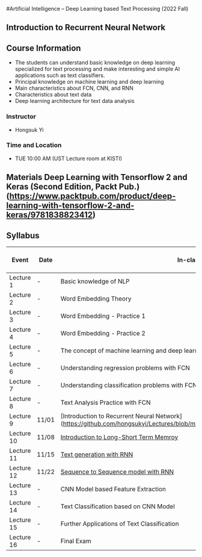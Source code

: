 #Artificial Intelligence – Deep Learning based Text Processing (2022 Fall)  
## Introduction to Recurrent Neural Network 

## Course Information
- The students can understand basic knowledge on deep learning specialized for text processing and make interesting and simple AI applications such as text classifiers.
- Principal knowledge on machine learning and deep learning
- Main characteristics about FCN, CNN, and RNN
- Characteristics about text data
- Deep learning architecture for text data analysis
### Instructor
- Hongsuk Yi 
### Time and Location
-  TUE 10:00 AM (UST Lecture room at KISTI)
## Materials  Deep Learning with Tensorflow 2 and Keras (Second Edition, Packt Pub.) (https://www.packtpub.com/product/deep-learning-with-tensorflow-2-and-keras/9781838823412)


## Syllabus
Event|Date|In-class lecture|Materials and Assignments
|---------|----|-------------|------------|
Lecture 1|-|Basic knowledge of NLP  |MG Hwang | 
Lecture 2|-|Word Embedding Theory |MG Hwang | 
Lecture 3|-|Word Embedding - Practice 1| MG Hwang | 
Lecture 4|-|Word Embedding - Practice 2 | MG Hwang | 
Lecture 5|-|The concept of machine learning and deep learning | MH Lee | 
Lecture 6|-|Understanding regression problems with FCN| MH Lee | 
Lecture 7|-|Understanding classification problems with FCN | MH Lee | 
Lecture 8|-|Text Analysis Practice with FCN | MH Leem | 
Lecture 9|11/01| [Introduction to Recurrent Neural Network] (https://github.com/hongsukyi/Lectures/blob/main/UST_2022_Fall_RNN4NLP/lec09_IntroRNN.pdf)  | Prof. Hongsuk Yi| 
Lecture 10|11/08| [Introduction to Long-Short Term Memroy](https://github.com/hongsukyi/Lectures/blob/main/UST_2022_Fall_RNN4NLP/lec10_Intro_LSTM.pdf) | Prof. Hongsuk Yi | 
Lecture 11|11/15|[Text generation with RNN](https://github.com/hongsukyi/Lectures/blob/main/UST_2022_Fall_RNN4NLP/lec11_Intro_Char-RNN.pdf)  |Prof. Hongsuk Yi | 
Lecture 12|11/22|[Sequence to Sequence model with RNN](https://github.com/hongsukyi/Lectures/blob/main/UST_2022_Fall_RNN4NLP/lec12_Intro_Seq2Seq.pdf) |Prof. Hongsuk Yi | 
Lecture 13|-|CNN Model based Feature Extraction| R Lee| 
Lecture 14|-|Text Classification based on CNN Model | R Lee| 
Lecture 15|-|Further Applications of Text Classification  | R Lee | 
Lecture 16|-|Final Exam |R Lee| 

